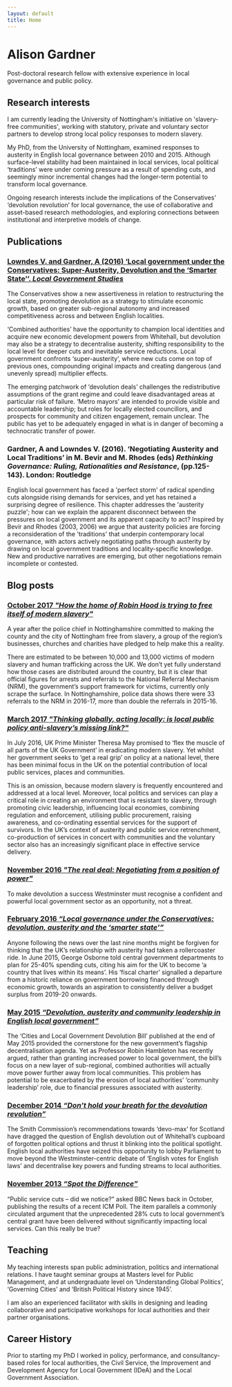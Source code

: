 ```yaml
---
layout: default
title: Home
---
```


Alison Gardner
==============

Post-doctoral research fellow with extensive experience in local governance and public policy.


Research interests
------------------
I am currently leading the University of Nottingham's initiative on 'slavery-free communities', working with statutory, private and voluntary sector partners to develop strong local policy responses to modern slavery.

My PhD, from the University of Nottingham, examined responses to austerity in English local governance between 2010 and 2015. Although surface-level stability had been maintained in local services, local political ‘traditions’ were under coming pressure as a result of spending cuts, and seemingly minor incremental changes had the longer-term potential to transform local governance.  

Ongoing research interests include the implications of the Conservatives' ‘devolution revolution’ for local governance, the use of collaborative and asset-based research methodologies, and exploring connections between institutional and interpretive models of change.

Publications
------------

### [Lowndes V. and Gardner, A (2016) ‘Local government under the Conservatives: Super-Austerity, Devolution and the ‘Smarter State’’. _Local Government Studies_](http://www.tandfonline.com/doi/full/10.1080/03003930.2016.1150837)
The Conservatives show a new assertiveness in relation to restructuring the local state, promoting devolution as a strategy to stimulate economic growth, based on greater sub-regional autonomy and increased competitiveness across and between English localities. 

‘Combined authorities’ have the opportunity to champion local identities and acquire new economic development powers from Whitehall, but devolution may also be a strategy to decentralise austerity, shifting responsibility to the local level for deeper cuts and inevitable service reductions. Local government confronts ‘super-austerity’, where new cuts come on top of previous ones, compounding original impacts and creating dangerous (and unevenly spread) multiplier effects. 

The emerging patchwork of ‘devolution deals’ challenges the redistributive assumptions of the grant regime and could leave disadvantaged areas at particular risk of failure. ‘Metro mayors’ are intended to provide visible and accountable leadership; but roles for locally elected councillors, and prospects for community and citizen engagement, remain unclear. The public has yet to be adequately engaged in what is in danger of becoming a technocratic transfer of power.

### Gardner, A and Lowndes V. (2016). ‘Negotiating Austerity and Local Traditions’ in M. Bevir and M. Rhodes (eds) _Rethinking Governance: Ruling, Rationalities and Resistance_, (pp.125-143). London: Routledge 
English local government has faced a 'perfect storm' of radical spending cuts alongside rising demands for services, and yet has retained a surprising degree of resilience.  This chapter addresses the 'austerity puzzle'; how can we explain the apparent disconnect between the pressures on local government and its apparent capacity to act?  Inspired by Bevir and Rhodes (2003, 2006) we argue that austerity policies are forcing a reconsideration of the 'traditions' that underpin contemporary local governance, with actors actively negotiating paths through austerity by drawing on local government traditions and locality-specific knowledge.  New and productive narratives are emerging, but other negotiations remain incomplete or contested.


Blog posts
----------

### [October 2017 _"How the home of Robin Hood is trying to free itself of modern slavery"_](https://theconversation.com/how-the-home-of-robin-hood-is-trying-to-free-itself-of-modern-slavery-85471)
A year after the police chief in Nottinghamshire committed to making the county and the city of Nottingham free from slavery, a group of the region’s businesses, churches and charities have pledged to help make this a reality.

There are estimated to be between 10,000 and 13,000 victims of modern slavery and human trafficking across the UK. We don’t yet fully understand how those cases are distributed around the country, but it is clear that official figures for arrests and referrals to the National Referral Mechanism (NRM), the government’s support framework for victims, currently only scrape the surface. In Nottinghamshire, police data shows there were 33 referrals to the NRM in 2016-17, more than double the referrals in 2015-16.

### [March 2017 _"Thinking globally, acting locally: is local public policy anti-slavery’s missing link?"_](https://www.walkfreefoundation.org/news/thinking-globally-acting-locally-local-public-policy-anti-slaverys-missing-link/)
In July 2016, UK Prime Minister Theresa May promised to ‘flex the muscle of all parts of the UK Government’ in eradicating modern slavery. Yet whilst her government seeks to ‘get a real grip’ on policy at a national level, there has been minimal focus in the UK on the potential contribution of local public services, places and communities.

This is an omission, because modern slavery is frequently encountered and addressed at a local level. Moreover, local politics and services can play a critical role in creating an environment that is resistant to slavery, through promoting civic leadership, influencing local economies, combining regulation and enforcement, utilising public procurement, raising awareness, and co-ordinating essential services for the support of survivors. In the UK’s context of austerity and public service retrenchment, co-production of services in concert with communities and the voluntary sector also has an increasingly significant place in effective service delivery.


### [November 2016 _"The real deal: Negotiating from a position of power"_](https://http://speri.dept.shef.ac.uk/2016/11/02/the-real-deal-negotiating-from-a-position-of-power/)
To make devolution a success Westminster must recognise a confident and powerful local government sector as an opportunity, not a threat.

### [February 2016 _“Local governance under the Conservatives: devolution, austerity and the ‘smarter state’”_](https://inlogov.com/2016/03/01/local-government-studies-virtual-special-issue-on-budgeting-2/)
Anyone following the news over the last nine months might be forgiven for thinking that the UK’s relationship with austerity had taken a rollercoaster ride.  In June 2015, George Osborne told central government departments to plan for 25-40% spending cuts, citing his aim for the UK to become ‘a country that lives within its means’.  His ‘fiscal charter’ signalled a departure from a historic reliance on government borrowing financed through economic growth, towards an aspiration to consistently deliver a budget surplus from 2019-20 onwards.

### [May 2015 _“Devolution, austerity and community leadership in English local government”_](http://nottspolitics.org/2015/06/15/devolution-austerity-and-community-leadership-in-english-local-government/)
The ‘Cities and Local Government Devolution Bill’ published at the end of May 2015 provided the cornerstone for the new government’s flagship decentralisation agenda.  Yet as Professor Robin Hambleton has recently argued, rather than granting increased power to local government, the bill’s focus on a new layer of sub-regional, combined authorities will actually move power further away from local communities.  This problem has potential to be exacerbated by the erosion of local authorities’ ‘community leadership’ role, due to financial pressures associated with austerity. 

### [December 2014 _“Don’t hold your breath for the devolution revolution”_](http://nottspolitics.org/2014/12/19/dont-hold-your-breath-for-the-devolution-revolution-2/)
The Smith Commission’s recommendations towards ‘devo-max’ for Scotland have dragged the question of English devolution out of Whitehall’s cupboard of forgotten political options and thrust it blinking into the political spotlight.  English local authorities have seized this opportunity to lobby Parliament to move beyond the Westminster-centric debate of ‘English votes for English laws’ and decentralise key powers and funding streams to local authorities.

### [November 2013 _“Spot the Difference”_](http://nottspolitics.org/2013/11/19/spot-the-difference-noticing-the-change-that-austerity-is-making-to-public-services/)
“Public service cuts – did we notice?” asked BBC News back in October, publishing the results of a recent ICM Poll. The item parallels a commonly circulated argument that the unprecedented 28% cuts to local government’s central grant have been delivered without significantly impacting local services.  Can this really be true?


Teaching
--------

My teaching interests span public administration, politics and international relations.  I have taught seminar groups at Masters level for Public Management, and at undergraduate level on ‘Understanding Global Politics’, ‘Governing Cities’ and ‘British Political History since 1945’.

I am also an experienced facilitator with skills in designing and leading collaborative and participative workshops for local authorities and their partner organisations.


Career History
--------------

Prior to starting my PhD I worked in policy, performance, and consultancy-based roles for local authorities, the Civil Service, the Improvement and Development Agency for Local Government (IDeA) and the Local Government Association.